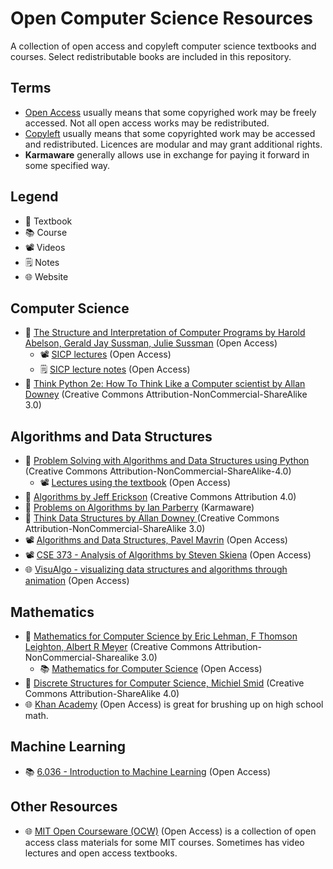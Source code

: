 # Open Computer Science Resources
A collection of open access and copyleft computer science textbooks and courses. Select redistributable books are included in this repository.

## Terms
* [Open Access](https://en.wikipedia.org/wiki/Open_access) usually means that some copyrighed work may be freely accessed. Not all open access works may be redistributed.
* [Copyleft](https://en.wikipedia.org/wiki/Copyleft) usually means that some copyrighted work may be accessed and redistributed. Licences are modular and may grant additional rights.
* **Karmaware** generally allows use in exchange for paying it forward in some specified way.

## Legend
* 📖 Textbook
* 📚 Course
* 📽️ Videos
* 🗒️ Notes
* 🌐 Website

## Computer Science
* 📖 [The Structure and Interpretation of Computer Programs by Harold Abelson, Gerald Jay Sussman, Julie Sussman](https://mitpress.mit.edu/sites/default/files/sicp/full-text/book/book.html) (Open Access)
  * 📽️ [SICP lectures](https://www.youtube.com/playlist?list=PL8FE88AA54363BC46Lecture) (Open Access)
  * 🗒️ [SICP lecture notes](https://ocw.mit.edu/courses/electrical-engineering-and-computer-science/6-001-structure-and-interpretation-of-computer-programs-spring-2005/lecture-notes/) (Open Access)
* 📖 [Think Python 2e: How To Think Like a Computer scientist by Allan Downey](https://greenteapress.com/wp/think-python-2e/) (Creative Commons Attribution-NonCommercial-ShareAlike 3.0) 

## Algorithms and Data Structures
* 📖 [Problem Solving with Algorithms and Data Structures using Python](http://www.openbookproject.net/books/pythonds/) (Creative Commons Attribution-NonCommercial-ShareAlike-4.0)
  * 📽️ [Lectures using the textbook](https://www.youtube.com/c/GerryJenkins/playlists?view=50&sort=dd&shelf_id=2) (Open Access)
* 📖 [Algorithms by Jeff Erickson](https://jeffe.cs.illinois.edu/teaching/algorithms/) (Creative Commons Attribution 4.0)
* 📖 [Problems on Algorithms by Ian Parberry](http://ianparberry.com/books/free/) (Karmaware)
* 📖 [Think Data Structures by Allan Downey ](https://greenteapress.com/wp/think-data-structures/) (Creative Commons Attribution-NonCommercial-ShareAlike 3.0)
* 📽️ [Algorithms and Data Structures, Pavel Mavrin]( https://www.youtube.com/playlist?list=PLrS21S1jm43igE57Ye_edwds_iL7ZOAG4) (Open Access)
* 📽️ [CSE 373 - Analysis of Algorithms by Steven Skiena](https://www.youtube.com/watch?v=22hwcnXIGgk&list=PLOtl7M3yp-DX6ic0HGT0PUX_wiNmkWkXx) (Open Access)
* 🌐 [VisuAlgo - visualizing data structures and algorithms through animation](https://visualgo.net/en) (Open Access)

## Mathematics
* 📖 [Mathematics for Computer Science by Eric Lehman, F Thomson Leighton, Albert R Meyer](https://web.archive.org/web/20210427080633/http://courses.csail.mit.edu/6.042/spring18/) (Creative Commons Attribution-NonCommercial-Sharealike 3.0)
  * 📚 [Mathematics for Computer Science](https://openlearninglibrary.mit.edu/courses/course-v1:OCW+6.042J+2T2019/course/) (Open Access)
* 📖 [Discrete Structures for Computer Science, Michiel Smid](https://cglab.ca/~michiel/DiscreteStructures/) (Creative Commons Attribution-ShareAlike 4.0)
* 🌐 [Khan Academy](https://www.khanacademy.org/) (Open Access) is great for brushing up on high school math.

## Machine Learning
* 📚 [6.036 - Introduction to Machine Learning](https://openlearninglibrary.mit.edu/courses/course-v1:MITx+6.036+1T2019/about) (Open Access)

## Other Resources
* 🌐 [MIT Open Courseware (OCW)](https://ocw.mit.edu/) (Open Access) is a collection of open access class materials for some MIT courses. Sometimes has video lectures and open access textbooks.
